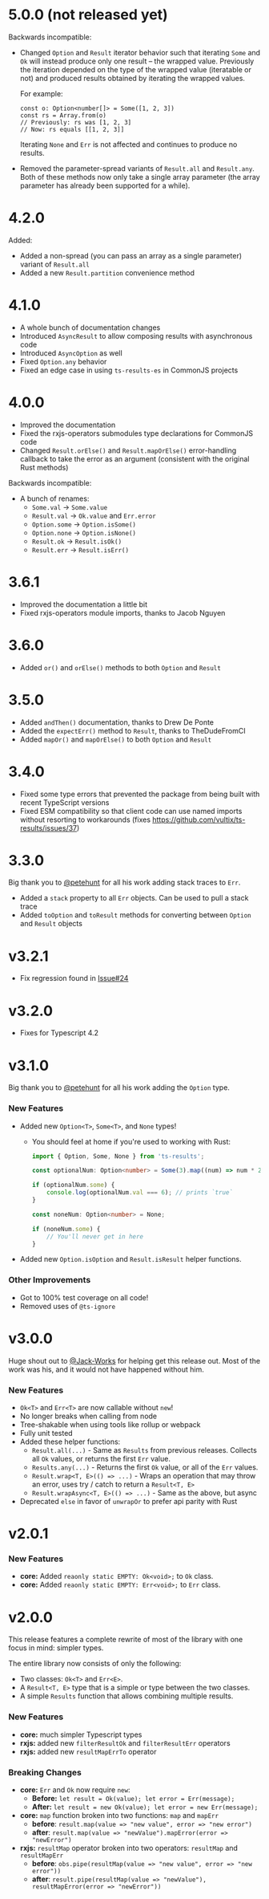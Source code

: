 # 5.0.0 (not released yet)

Backwards incompatible:

- Changed `Option` and `Result` iterator behavior such that iterating `Some` and `Ok` will
  instead produce only one result – the wrapped value. Previously the iteration depended on
  the type of the wrapped value (iteratable or not) and produced results obtained by iterating
  the wrapped values.

  For example:

  ```
  const o: Option<number[]> = Some([1, 2, 3])
  const rs = Array.from(o)
  // Previously: rs was [1, 2, 3]
  // Now: rs equals [[1, 2, 3]]
  ```

  Iterating `None` and `Err` is not affected and continues to produce no results.
- Removed the parameter-spread variants of `Result.all` and `Result.any`. Both of these
  methods now only take a single array parameter (the array parameter has already been
  supported for a while).

# 4.2.0

Added:

- Added a non-spread (you can pass an array as a single parameter) variant of `Result.all`
- Added a new `Result.partition` convenience method

# 4.1.0

- A whole bunch of documentation changes
- Introduced `AsyncResult` to allow composing results with asynchronous code
- Introduced `AsyncOption` as well
- Fixed `Option.any` behavior
- Fixed an edge case in using `ts-results-es` in CommonJS projects

# 4.0.0

- Improved the documentation
- Fixed the rxjs-operators submodules type declarations for CommonJS code
- Changed `Result.orElse()` and `Result.mapOrElse()` error-handling callback to take
  the error as an argument (consistent with the original Rust methods)

Backwards incompatible:

- A bunch of renames:
  - `Some.val` -> `Some.value`
  - `Result.val` -> `Ok.value` and `Err.error`
  - `Option.some` -> `Option.isSome()`
  - `Option.none` -> `Option.isNone()`
  - `Result.ok` -> `Result.isOk()`
  - `Result.err` -> `Result.isErr()`

# 3.6.1

- Improved the documentation a little bit
- Fixed rxjs-operators module imports, thanks to Jacob Nguyen

# 3.6.0

- Added `or()` and `orElse()` methods to both `Option` and `Result`

# 3.5.0

- Added `andThen()` documentation, thanks to Drew De Ponte
- Added the `expectErr()` method to `Result`, thanks to TheDudeFromCI
- Added `mapOr()` and `mapOrElse()` to both `Option` and `Result`

# 3.4.0

-   Fixed some type errors that prevented the package from being built with recent
    TypeScript versions
-   Fixed ESM compatibility so that client code can use named imports without resorting
    to workarounds (fixes https://github.com/vultix/ts-results/issues/37)

# 3.3.0
Big thank you to [@petehunt](https://github.com/petehunt) for all his work adding stack traces to `Err`.

-   Added a `stack` property to all `Err` objects.  Can be used to pull a stack trace
-   Added `toOption` and `toResult` methods for converting between `Option` and `Result` objects

# v3.2.1

-   Fix regression found in [Issue#24](https://github.com/vultix/ts-results/issues/24)

# v3.2.0

-   Fixes for Typescript 4.2

# v3.1.0

Big thank you to [@petehunt](https://github.com/petehunt) for all his work adding the `Option` type.

### New Features

-   Added new `Option<T>`, `Some<T>`, and `None` types!

    -   You should feel at home if you're used to working with Rust:

        ```typescript
        import { Option, Some, None } from 'ts-results';

        const optionalNum: Option<number> = Some(3).map((num) => num * 2);

        if (optionalNum.some) {
            console.log(optionalNum.val === 6); // prints `true`
        }

        const noneNum: Option<number> = None;

        if (noneNum.some) {
            // You'll never get in here
        }
        ```

-   Added new `Option.isOption` and `Result.isResult` helper functions.

### Other Improvements

-   Got to 100% test coverage on all code!
-   Removed uses of `@ts-ignore`

# v3.0.0

Huge shout out to [@Jack-Works](https://github.com/Jack-Works) for helping get this release out. Most of the work was
his, and it would not have happened without him.

### New Features

-   `Ok<T>` and `Err<T>` are now callable without `new`!
-   No longer breaks when calling from node
-   Tree-shakable when using tools like rollup or webpack
-   Fully unit tested
-   Added these helper functions:
    -   `Result.all(...)` - Same as `Results` from previous releases. Collects all `Ok` values, or returns the first `Err`
        value.
    -   `Results.any(...)` - Returns the first `Ok` value, or all of the `Err` values.
    -   `Result.wrap<T, E>(() => ...)` - Wraps an operation that may throw an error, uses try / catch to return
        a `Result<T, E>`
    -   `Result.wrapAsync<T, E>(() => ...)` - Same as the above, but async
-   Deprecated `else` in favor of `unwrapOr` to prefer api parity with Rust

# v2.0.1

### New Features

-   **core:** Added `reaonly static EMPTY: Ok<void>;` to `Ok` class.
-   **core:** Added `reaonly static EMPTY: Err<void>;` to `Err` class.

# v2.0.0

This release features a complete rewrite of most of the library with one focus in mind: simpler types.

The entire library now consists of only the following:

-   Two classes: `Ok<T>` and `Err<E>`.
-   A `Result<T, E>` type that is a simple or type between the two classes.
-   A simple `Results` function that allows combining multiple results.

### New Features

-   **core:** much simpler Typescript types
-   **rxjs:** added new `filterResultOk` and `filterResultErr` operators
-   **rxjs:** added new `resultMapErrTo` operator

### Breaking Changes

-   **core:** `Err` and `Ok` now require `new`:
    -   **Before:** `let result = Ok(value); let error = Err(message);`
    -   **After:** `let result = new Ok(value); let error = new Err(message);`
-   **core:** `map` function broken into two functions: `map` and `mapErr`
    -   **before**: `result.map(value => "new value", error => "new error")`
    -   **after**: `result.map(value => "newValue").mapError(error => "newError")`
-   **rxjs:** `resultMap` operator broken into two operators: `resultMap` and `resultMapErr`
    -   **before**: `obs.pipe(resultMap(value => "new value", error => "new error"))`
    -   **after**: `result.pipe(resultMap(value => "newValue"), resultMapError(error => "newError"))`
